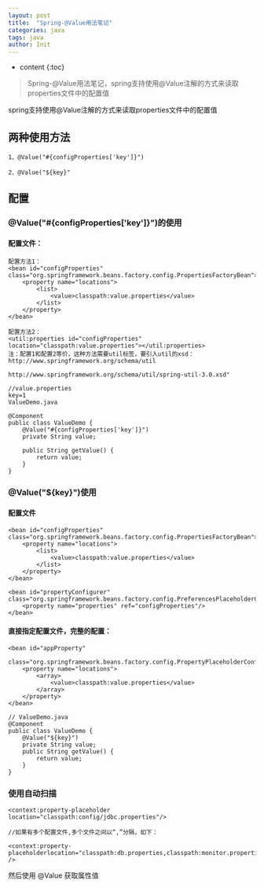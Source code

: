 ```yaml
---
layout: post
title:  "Spring-@Value用法笔记"
categories: java
tags: java
author: Init
---
```


* content
{:toc}

> Spring-@Value用法笔记，spring支持使用@Value注解的方式来读取properties文件中的配置值






spring支持使用@Value注解的方式来读取properties文件中的配置值

## 两种使用方法

```
1、@Value("#{configProperties['key']}")

2、@Value("${key}"
```

## 配置

### @Value("#{configProperties['key']}")的使用

#### 配置文件：

```
配置方法1：  
<bean id="configProperties" class="org.springframework.beans.factory.config.PropertiesFactoryBean">  
    <property name="locations">  
        <list>  
            <value>classpath:value.properties</value>  
        </list>  
    </property>  
</bean>  

配置方法2：  
<util:properties id="configProperties" location="classpath:value.properties"></util:properties>  
注：配置1和配置2等价，这种方法需要util标签，要引入util的xsd：
http://www.springframework.org/schema/util

http://www.springframework.org/schema/util/spring-util-3.0.xsd"
```

```
//value.properties
key=1  
ValueDemo.java
```

```
@Component  
public class ValueDemo {  
    @Value("#{configProperties['key']}")  
    private String value;  
  
    public String getValue() {  
        return value;  
    }  
}  
```
### @Value("${key}")使用

#### 配置文件

```
<bean id="configProperties" class="org.springframework.beans.factory.config.PropertiesFactoryBean">  
    <property name="locations">  
        <list>  
            <value>classpath:value.properties</value>  
        </list>  
    </property>  
</bean>  

<bean id="propertyConfigurer" class="org.springframework.beans.factory.config.PreferencesPlaceholderConfigurer">  
    <property name="properties" ref="configProperties"/>  
</bean>  
```

#### 直接指定配置文件，完整的配置：
```
<bean id="appProperty"  
          class="org.springframework.beans.factory.config.PropertyPlaceholderConfigurer">  
    <property name="locations">  
        <array>  
            <value>classpath:value.properties</value>  
        </array>  
    </property>  
</bean>  
```

```
// ValueDemo.java
@Component  
public class ValueDemo {  
    @Value("${key}")  
    private String value; 
    public String getValue() {  
        return value;  
    }  
}  
```

### 使用自动扫描

```
<context:property-placeholder location="classpath:config/jdbc.properties"/>

//如果有多个配置文件,多个文件之间以“,”分隔，如下：

<context:property-placeholderlocation="classpath:db.properties,classpath:monitor.properties" />
```

然后使用 @Value 获取属性值
